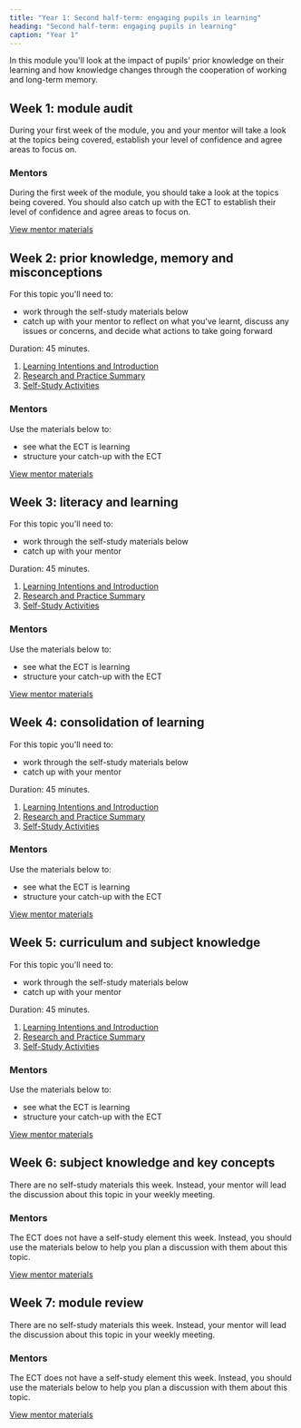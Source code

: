 ```yaml
---
title: "Year 1: Second half-term: engaging pupils in learning"
heading: "Second half-term: engaging pupils in learning"
caption: "Year 1"
---
```


In this module you'll look at the impact of pupils' prior knowledge on their learning and how knowledge changes through the cooperation of working and long-term memory.

## Week 1: module audit

During your first week of the module, you and your mentor will take a look at the topics being covered, establish your level of confidence and agree areas to focus on.


### Mentors

During the first week of the module, you should take a look at the topics being covered. You should also catch up with the ECT to establish their level of confidence and agree areas to focus on.

[View mentor materials](/ucl/year-1-engaging-pupils-in-learning/autumn-week-1-mentor-materials)

## Week 2: prior knowledge, memory and misconceptions

For this topic you'll need to:

- work through the self-study materials below
- catch up with your mentor to reflect on what you've learnt, discuss any issues or concerns, and decide what actions to take going forward

Duration: 45 minutes.

1. [Learning Intentions and Introduction](/ucl/year-1-engaging-pupils-in-learning/autumn-week-2-ect-learning-intentions-and-introduction)
2. [Research and Practice Summary](/ucl/year-1-engaging-pupils-in-learning/autumn-week-2-ect-research-and-practice-summary)
3. [Self-Study Activities](/ucl/year-1-engaging-pupils-in-learning/autumn-week-2-ect-self-study-activities)

### Mentors

Use the materials below to:

- see what the ECT is learning
- structure your catch-up with the ECT

[View mentor materials](/ucl/year-1-engaging-pupils-in-learning/autumn-week-2-mentor-materials)

## Week 3: literacy and learning

For this topic you'll need to:

- work through the self-study materials below
- catch up with your mentor

Duration: 45 minutes.

1. [Learning Intentions and Introduction](/ucl/year-1-engaging-pupils-in-learning/autumn-week-3-ect-learning-intentions-and-introduction)
2. [Research and Practice Summary](/ucl/year-1-engaging-pupils-in-learning/autumn-week-3-ect-research-and-practice-summary)
3. [Self-Study Activities](/ucl/year-1-engaging-pupils-in-learning/autumn-week-3-ect-self-study-activities)

### Mentors

Use the materials below to:

- see what the ECT is learning
- structure your catch-up with the ECT

[View mentor materials](/ucl/year-1-engaging-pupils-in-learning/autumn-week-3-mentor-materials)

## Week 4: consolidation of learning

For this topic you'll need to:

- work through the self-study materials below
- catch up with your mentor

Duration: 45 minutes.

1. [Learning Intentions and Introduction](/ucl/year-1-engaging-pupils-in-learning/autumn-week-4-ect-learning-intentions-and-introduction)
2. [Research and Practice Summary](/ucl/year-1-engaging-pupils-in-learning/autumn-week-4-ect-research-and-practice-summary)
3. [Self-Study Activities](/ucl/year-1-engaging-pupils-in-learning/autumn-week-4-ect-self-study-activities)

### Mentors

Use the materials below to:

- see what the ECT is learning
- structure your catch-up with the ECT

[View mentor materials](/ucl/year-1-engaging-pupils-in-learning/autumn-week-4-mentor-materials)

## Week 5: curriculum and subject knowledge

For this topic you'll need to:

- work through the self-study materials below
- catch up with your mentor

Duration: 45 minutes.

1. [Learning Intentions and Introduction](/ucl/year-1-engaging-pupils-in-learning/autumn-week-5-ect-learning-intentions-and-introduction)
2. [Research and Practice Summary](/ucl/year-1-engaging-pupils-in-learning/autumn-week-5-ect-research-and-practice-summary)
3. [Self-Study Activities](/ucl/year-1-engaging-pupils-in-learning/autumn-week-5-ect-self-study-activities)

### Mentors

Use the materials below to:

- see what the ECT is learning
- structure your catch-up with the ECT

[View mentor materials](/ucl/year-1-engaging-pupils-in-learning/autumn-week-5-mentor-materials)

## Week 6: subject knowledge and key concepts

There are no self-study materials this week. Instead, your mentor will lead the discussion about this topic in your weekly meeting.


### Mentors

The ECT does not have a self-study element this week. Instead, you should use the materials below to help you plan a discussion with them about this topic.

[View mentor materials](/ucl/year-1-engaging-pupils-in-learning/autumn-week-6-mentor-materials)

## Week 7: module review

There are no self-study materials this week. Instead, your mentor will lead the discussion about this topic in your weekly meeting.


### Mentors

The ECT does not have a self-study element this week. Instead, you should use the materials below to help you plan a discussion with them about this topic.

[View mentor materials](/ucl/year-1-engaging-pupils-in-learning/autumn-week-7-mentor-materials)
